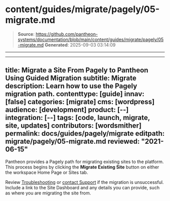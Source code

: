# content/guides/migrate/pagely/05-migrate.md

> **Source**: https://github.com/pantheon-systems/documentation/blob/main/content/guides/migrate/pagely/05-migrate.md
> **Generated**: 2025-09-03 03:14:09

---

---
title: Migrate a Site From Pagely to Pantheon Using Guided Migration
subtitle: Migrate
description: Learn how to use the Pagely migration path.
contenttype: [guide]
innav: [false]
categories: [migrate]
cms: [wordpress]
audience: [development]
product: [--]
integration: [--]
tags: [code, launch, migrate, site, updates]
contributors: [wordsmither]
permalink: docs/guides/pagely/migrate
editpath: migrate/pagely/05-migrate.md
reviewed: "2021-06-15"
---

Pantheon provides a Pagely path for migrating existing sites to the platform. This process begins by clicking the **Migrate Existing Site** button on either the workspace Home Page or Sites tab.

<Partial file="migrate/migrate-wp.md" />

Review [Troubleshooting](/guides/pagely/troubleshooting) or [contact Support](/guides/support/contact-support/) if the migration is unsuccessful. Include a link to the Site Dashboard and any details you can provide, such as where you are migrating the site from.

